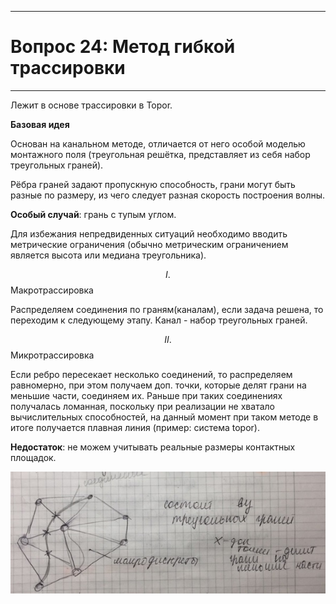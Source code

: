 ___
# Вопрос 24: Метод гибкой трассировки
___
 
Лежит в основе трассировки в Topor.

**Базовая идея**

Основан на канальном методе, отличается от него особой моделью монтажного поля (треугольная решётка, представляет из себя набор треугольных граней).
 
Рёбра граней задают пропускную способность, грани могут быть разные по размеру, из чего следует разная скорость построения волны.

**Особый случай**: грань с тупым углом.

 Для избежания непредвиденных ситуаций необходимо вводить метрические ограничения (обычно метрическим ограничением является высота или медиана треугольника).

$$ I.$$ Макротрассировка

Распределяем соединения по граням(каналам), если задача решена, то переходим к следующему этапу.
 Канал - набор треугольных граней.
 
$$ II.$$ Микротрассировка

 Если ребро пересекает несколько соединений, то распределяем равномерно, при этом получаем доп. точки, которые делят грани на меньшие части, соединяем их.
 Раньше при таких соединениях получалась ломанная, поскольку при реализации не хватало вычислительных способностей, на данный момент при таком методе в итоге получается плавная линия (пример: система topor).
 
 **Недостаток**: не можем учитывать реальные размеры контактных площадок.
 
 ![пример](../resources/imgs/24/24-1.jpg)